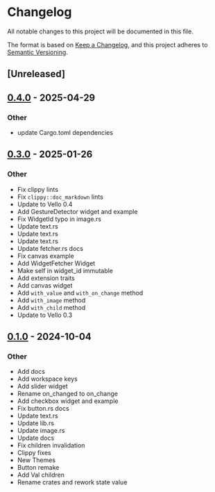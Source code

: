 # Changelog

All notable changes to this project will be documented in this file.

The format is based on [Keep a Changelog](https://keepachangelog.com/en/1.0.0/),
and this project adheres to [Semantic Versioning](https://semver.org/spec/v2.0.0.html).

## [Unreleased]

## [0.4.0](https://github.com/maycoon-ui/maycoon/compare/maycoon-widgets-v0.3.2...maycoon-widgets-v0.4.0) - 2025-04-29

### Other

- update Cargo.toml dependencies

## [0.3.0](https://github.com/maycoon-ui/maycoon/compare/maycoon-widgets-v0.1.0...maycoon-widgets-v0.3.0) - 2025-01-26

### Other

- Fix clippy lints
- Fix `clippy::doc_markdown` lints
- Update to Vello 0.4
- Add GestureDetector widget and example
- Fix WidgetId typo in image.rs
- Update text.rs
- Update text.rs
- Update text.rs
- Update fetcher.rs docs
- Fix canvas example
- Add WidgetFetcher Widget
- Make self in widget_id immutable
- Add extension traits
- Add canvas widget
- Add `with_value` and `with_on_change` method
- Add `with_image` method
- Add `with_child` method
- Update to Vello 0.3

## [0.1.0](https://github.com/maycoon-ui/maycoon/releases/tag/maycoon-widgets-v0.1.0) - 2024-10-04

### Other

- Add docs
- Add workspace keys
- Add slider widget
- Rename on_changed to on_change
- Add checkbox widget and example
- Fix button.rs docs
- Update text.rs
- Update lib.rs
- Update image.rs
- Update docs
- Fix children invalidation
- Clippy fixes
- New Themes
- Button remake
- Add Val children
- Rename crates and rework state value
